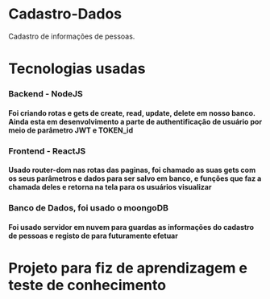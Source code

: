 # Cadastro-Dados
Cadastro de informações de pessoas.

<h1> Tecnologias usadas </h1>
 <h3> Backend - NodeJS </h3>
    <h4> Foi criando rotas e gets de create, read, update, delete em nosso banco.
    Ainda esta em desenvolvimento a parte de authentificação de usuário por meio de parâmetro JWT e TOKEN_id </h4>
 <h3> Frontend - ReactJS </h3>
    <h4>Usado router-dom  nas rotas das paginas, foi chamado as suas gets com os seus parâmetros e dados para ser salvo em banco, e funções que faz a chamada deles e retorna na tela para os usuários visualizar</h4>
 <h3> Banco de Dados, foi usado o moongoDB </h3>
    <h4>Foi usado servidor em nuvem para guardas as informações do cadastro de pessoas e registo de para futuramente efetuar</h4>


<h1>Projeto para fiz de aprendizagem e teste de conhecimento</h1>
